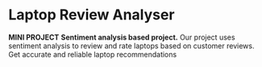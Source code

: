 # Laptop Review Analyser
**MINI PROJECT**
**Sentiment analysis based project.**
Our project uses sentiment analysis to review and rate laptops based on customer reviews. Get accurate and reliable laptop recommendations